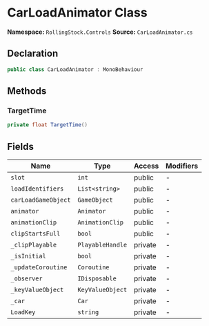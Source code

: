# CarLoadAnimator Class

**Namespace:** `RollingStock.Controls`
**Source:** `CarLoadAnimator.cs`

## Declaration

```csharp
public class CarLoadAnimator : MonoBehaviour
```

## Methods

### TargetTime

```csharp
private float TargetTime()
```

## Fields

| Name | Type | Access | Modifiers |
|------|------|--------|-----------|
| `slot` | `int` | public | - |
| `loadIdentifiers` | `List<string>` | public | - |
| `carLoadGameObject` | `GameObject` | public | - |
| `animator` | `Animator` | public | - |
| `animationClip` | `AnimationClip` | public | - |
| `clipStartsFull` | `bool` | public | - |
| `_clipPlayable` | `PlayableHandle` | private | - |
| `_isInitial` | `bool` | private | - |
| `_updateCoroutine` | `Coroutine` | private | - |
| `_observer` | `IDisposable` | private | - |
| `_keyValueObject` | `KeyValueObject` | private | - |
| `_car` | `Car` | private | - |
| `LoadKey` | `string` | private | - |

